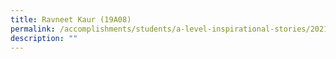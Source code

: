 ```yaml
---
title: Ravneet Kaur (19A08)
permalink: /accomplishments/students/a-level-inspirational-stories/2021/ravneet/
description: ""
---
```


